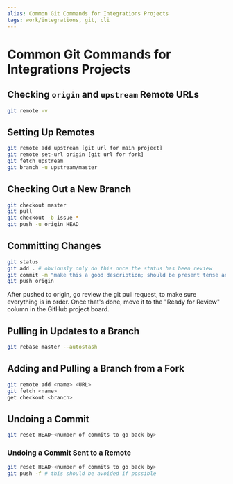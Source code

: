 ```yaml
---
alias: Common Git Commands for Integrations Projects
tags: work/integrations, git, cli
---
```

# Common Git Commands for Integrations Projects

## Checking `origin` and `upstream` Remote URLs

```bash
git remote -v
```

## Setting Up Remotes

```bash
git remote add upstream [git url for main project]
git remote set-url origin [git url for fork]
git fetch upstream
git branch -u upstream/master
```

## Checking Out a New Branch

```bash
git checkout master
git pull
git checkout -b issue-*
git push -u origin HEAD
```

## Committing Changes

```bash
git status
git add . # obviously only do this once the status has been review
git commit -m "make this a good description; should be present tense and treated as instructions for what you did"
git push origin
```

After pushed to origin, go review the git pull request, to make sure everything is in order. Once that's done, move it to the "Ready for Review" column in the GitHub project board.

## Pulling in Updates to a Branch

```bash
git rebase master --autostash
```

## Adding and Pulling a Branch from a Fork

```bash
git remote add <name> <URL>
git fetch <name>
get checkout <branch>
```

## Undoing a Commit

```bash
git reset HEAD~<number of commits to go back by>
```

### Undoing a Commit Sent to a Remote

```bash
git reset HEAD~<number of commits to go back by>
git push -f # this should be avoided if possible
```
